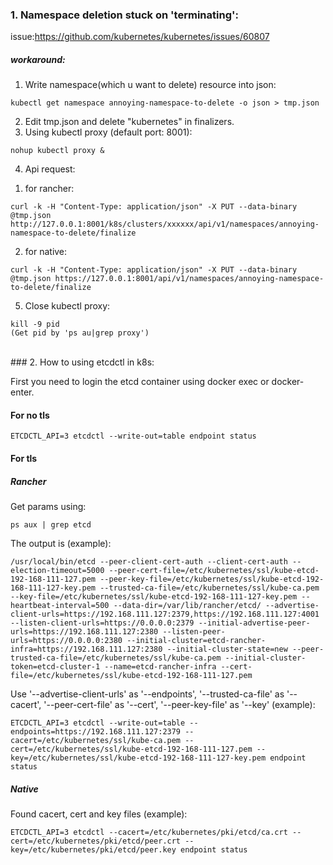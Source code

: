 ### 1. Namespace deletion stuck on 'terminating':
issue:https://github.com/kubernetes/kubernetes/issues/60807

#####  workaround:
1. Write namespace(which u want to delete) resource into json:
```
kubectl get namespace annoying-namespace-to-delete -o json > tmp.json  
```
2. Edit tmp.json and delete "kubernetes" in finalizers.
3. Using kubectl proxy (default port: 8001):
```
nohup kubectl proxy & 
```
4. Api request:
1) for rancher:
```
curl -k -H "Content-Type: application/json" -X PUT --data-binary @tmp.json http://127.0.0.1:8001/k8s/clusters/xxxxxx/api/v1/namespaces/annoying-namespace-to-delete/finalize
```

2) for native:
```
curl -k -H "Content-Type: application/json" -X PUT --data-binary @tmp.json https://127.0.0.1:8001/api/v1/namespaces/annoying-namespace-to-delete/finalize
```

5. Close kubectl proxy:
```
kill -9 pid 
(Get pid by 'ps au|grep proxy')
```

<br/>
### 2. How to using etcdctl in k8s:

First you need to login the etcd container using docker exec or docker-enter.

#### For no tls
```
ETCDCTL_API=3 etcdctl --write-out=table endpoint status
```

#### For tls
##### Rancher
Get params using:  
```
ps aux | grep etcd
```

The output is (example):
```
/usr/local/bin/etcd --peer-client-cert-auth --client-cert-auth --election-timeout=5000 --peer-cert-file=/etc/kubernetes/ssl/kube-etcd-192-168-111-127.pem --peer-key-file=/etc/kubernetes/ssl/kube-etcd-192-168-111-127-key.pem --trusted-ca-file=/etc/kubernetes/ssl/kube-ca.pem --key-file=/etc/kubernetes/ssl/kube-etcd-192-168-111-127-key.pem --heartbeat-interval=500 --data-dir=/var/lib/rancher/etcd/ --advertise-client-urls=https://192.168.111.127:2379,https://192.168.111.127:4001 --listen-client-urls=https://0.0.0.0:2379 --initial-advertise-peer-urls=https://192.168.111.127:2380 --listen-peer-urls=https://0.0.0.0:2380 --initial-cluster=etcd-rancher-infra=https://192.168.111.127:2380 --initial-cluster-state=new --peer-trusted-ca-file=/etc/kubernetes/ssl/kube-ca.pem --initial-cluster-token=etcd-cluster-1 --name=etcd-rancher-infra --cert-file=/etc/kubernetes/ssl/kube-etcd-192-168-111-127.pem
```

Use '--advertise-client-urls' as '--endpoints', '--trusted-ca-file' as '--cacert', '--peer-cert-file' as '--cert', '--peer-key-file' as '--key' (example):  
```
ETCDCTL_API=3 etcdctl --write-out=table --endpoints=https://192.168.111.127:2379 --cacert=/etc/kubernetes/ssl/kube-ca.pem --cert=/etc/kubernetes/ssl/kube-etcd-192-168-111-127.pem --key=/etc/kubernetes/ssl/kube-etcd-192-168-111-127-key.pem endpoint status
```

##### Native
Found cacert, cert and key files (example):
```
ETCDCTL_API=3 etcdctl --cacert=/etc/kubernetes/pki/etcd/ca.crt --cert=/etc/kubernetes/pki/etcd/peer.crt --key=/etc/kubernetes/pki/etcd/peer.key endpoint status
```
